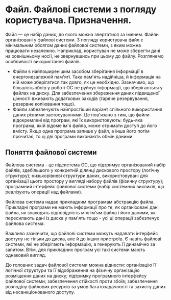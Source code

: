 # Файл. Файлові системи з погляду користувача. Призначення.

Файл — це набір даних, до якого можна звертатися за іменем. Файли організовані у файлові системи. З погляду користувача файл є мінімальним обсягом даних файлової системи, з яким можна працювати незалежно. Наприклад, користувач не може зберегти дані на зовнішньому носії, не звернувшись при цьому до файлу.
Розглянемо особливості використання файлів.
-  Файли є найпоширенішим засобом зберігання інформації в енергонезалежній пам'яті. Така пам'ять надійніша, й інформація на ній може зберігатися так довго, як це необхідно. Зазначимо, що більшість збоїв у роботі ОС не руйнує інформації, що зберігається у файлах на диску. Для забезпечення збереження даних підвищеної цінності вживають додаткових заходів (гаряче резервування, резервне копіювання тощо).
-  Файли забезпечують найпростіший варіант спільного використання даних різними застосуваннями. Це пов'язано з тим, що файли відокремлені від програм, які їх використовують: будь-яка програма, якій відоме ім'я файла, може отримати доступ до його вмісту. Якщо одна програма запише у файл, а інша його потім прочитає, то ці дві програми виконають обмін даними.

## Поняття файлової системи
Файлова система - це підсистема ОС, що підтримує організований набір файлів, здебільшого у конкретній ділянці дискового простору (логічну структуру); низькорівневі структури даних, використовувані для організації цього простору у вигляді набору файлів (фізичну структуру); програмний інтерфейс файлової системи (набір системних викликів, що реалізують операції над файлами).

Файлова система надає прикладним програмам абстракцію файла. Прикладні програми не мають інформації про те, як організовані дані файла, як знаходять відповідність між ім'ям файла і його даними, як пересилають дані із диска у пам'ять тощо - усі ці операції забезпечує файлова система.

Важливо зазначити, що файлові системи можуть надавати інтерфейс доступу не тільки до диска, але й до інших пристроїв. Є навіть файлові системи, які не зберігають інформацію, а генерують її динамічно за запитом. Втім, для прикладних програм усі такі системи мають однаковий вигляд. 

До головних задач файлової системи можна віднести: організацію її логічної структури та її відображення на фізичну організацію розміщення даних на диску; підтримку програмного інтерфейсу файлової системи; забезпечення стійкості проти збоїв; забезпечення розподілу файлових ресурсів за умов багатозадачності та захисту даних від несанкціонованого доступу.




